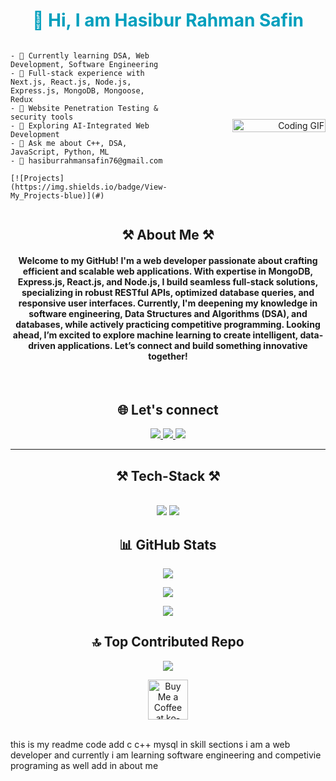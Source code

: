 




<h1 align="center" style="color: #009FBD; font-weight:bold">👋 Hi, I am Hasibur Rahman Safin</h1>
<p>
 

 <div style="display: flex; align-items: center; gap: 20px; width: 100%;">
  <div style="flex: 1;">
    
    
    - 🌱 Currently learning DSA, Web Development, Software Engineering  
    - 🎨 Full-stack experience with Next.js, React.js, Node.js, Express.js, MongoDB, Mongoose, Redux  
    - 🔐 Website Penetration Testing & security tools  
    - 🤖 Exploring AI-Integrated Web Development  
    - 💬 Ask me about C++, DSA, JavaScript, Python, ML  
    - 📧 hasiburrahmansafin76@gmail.com  
    
    [![Projects](https://img.shields.io/badge/View-My_Projects-blue)](#)
  </div>
  
  <div style="flex: 1; text-align: right;">
    <img src="https://media0.giphy.com/media/v1.Y2lkPTc5MGI3NjExbmFjcTk3dHJrbnR2OWoyMjhnc29uenU5bjl2MnRsdjFmaGxmY25rYiZlcD12MV9pbnRlcm5hbF9naWZfYnlfaWQmY3Q9Zw/26tn33aiTi1jkl6H6/giphy.gif" width="80%" alt="Coding GIF"/>
  </div>
</div>

<h2 align="center">⚒️ About Me ⚒️</h2>
<h4 align="center">Welcome to my GitHub! I'm a web developer passionate about crafting efficient and scalable web applications. With expertise in MongoDB, Express.js, React.js, and Node.js, I build seamless full-stack solutions, specializing in robust RESTful APIs, optimized database queries, and responsive user interfaces. Currently, I'm deepening my knowledge in software engineering, Data Structures and Algorithms (DSA), and databases, while actively practicing competitive programming. Looking ahead, I’m excited to explore machine learning to create intelligent, data-driven applications. Let’s connect and build something innovative together! </h4>

<br/>
<h2 align="center">🌐 Let's connect</h2>

</p>


 <div align="center"> 
  <a href="mailto:pedro.sales.hasiburrahmansafin76@gmail.com ">
    <img src="https://img.shields.io/badge/Gmail-333333?style=for-the-badge&logo=gmail&logoColor=red" />
  </a>
  <a href="https://www.linkedin.com/in/hasibur-rahman-safin/" target="_blank">
    <img src="https://img.shields.io/badge/LinkedIn-0077B5?style=for-the-badge&logo=linkedin&logoColor=white" target="_blank" />
  </a>
  <a href="https://hasibur-rahman-safin.netlify.app/" target="_blank">
     <img src="https://img.shields.io/badge/Portfolio-FF5722?style=for-the-badge&logo=todoist&logoColor=white" target="_blank" /> <!-- sqlite, safari, google-chrome are other good icon options -->
  </a>
</div>

 <hr/>


<h2 align="center">⚒️ Tech-Stack ⚒️</h2>
<br/>
<div align="center">
    <img src="https://skillicons.dev/icons?i=react,bootstrap,mui,html,css,vscode,github,figma,tailwind,git" />
    <img src="https://skillicons.dev/icons?i=nodejs,python,javascript,java,typescript,express,firebase,mongodb,nextjs,c,cpp,mysql" /><br>
</div>




  
 


<h2 align="center" >📊 GitHub Stats</h2>


<div align="center">

![](https://github-readme-stats.vercel.app/api?username=hr-safin&theme=radical&hide_border=false&include_all_commits=true&count_private=true)


</div>


<div align="center">

![](https://github-readme-streak-stats.herokuapp.com/?user=hr-safin&theme=radical&hide_border=false)

</div>


<div align="center" >

![](https://github-readme-stats.vercel.app/api/top-langs/?username=hr-safin&theme=radical&hide_border=false&include_all_commits=true&count_private=true&layout=compact)

</div>







<h2 align="center">🔝 Top Contributed Repo</h2>

<div align="center">

![](https://github-contributor-stats.vercel.app/api?username=hr-safin&limit=5&theme=radical&combine_all_yearly_contributions=true)
</div>


<div align="center">
<a href='https://ko-fi.com/V7V4RAK9C' target='_blank'><img height='64' style='border:0px;height:64px;' src='https://storage.ko-fi.com/cdn/kofi1.png?v=3' border='0' alt='Buy Me a Coffee at ko-fi.com' /></a>
</div>

<br/>














 this is my readme code add c c++ mysql in skill sections i am a web developer and currently i am learning software engineering and competivie programing as well add in about me
